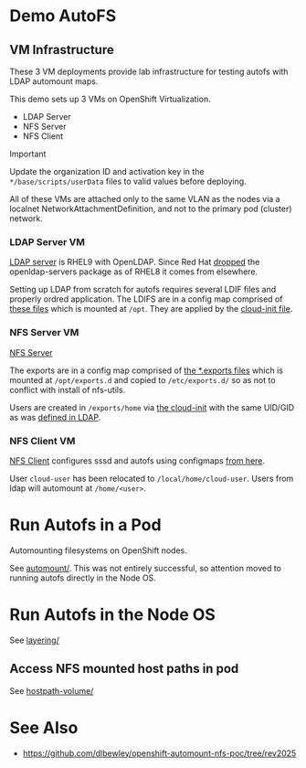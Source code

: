 # Demo AutoFS

## VM Infrastructure

These 3 VM deployments provide lab infrastructure for testing autofs with LDAP automount maps.

This demo sets up 3 VMs on OpenShift Virtualization.

* LDAP Server
* NFS Server
* NFS Client

> [!IMPORTANT]
> Update the organization ID and activation key in the `*/base/scripts/userData` files to valid values before deploying.

All of these VMs are attached only to the same VLAN as the nodes via a localnet NetworkAttachmentDefinition, and not to the primary pod (cluster) network.

### LDAP Server VM

[LDAP server](ldap/base/kustomization.yaml) is RHEL9 with OpenLDAP. Since Red Hat [dropped](https://access.redhat.com/solutions/3816971) the openldap-servers package as of RHEL8 it comes from elsewhere.

Setting up LDAP from scratch for autofs requires several LDIF files and properly ordred application.
The LDIFS are in a config map comprised of [these files](ldap/base/scripts/) which is mounted at `/opt`.
They are applied by the [cloud-init file](ldap/base/scripts/userData).

### NFS Server VM

[NFS Server](nfs/base/kustomization.yaml)

The exports are in a config map comprised of [the *.exports files](nfs/base/scripts/) which is mounted at `/opt/exports.d` and copied to `/etc/exports.d/` so as not to conflict with install of nfs-utils.

Users are created in `/exports/home` via [the cloud-init](nfs/base/scripts/userData) with the same UID/GID as was [defined in LDAP](ldap/base/scripts/users.ldif).

### NFS Client VM

[NFS Client](client/base/kustomization.yaml) configures sssd and autofs using configmaps [from here](client/base/scripts/).

User `cloud-user` has been relocated to `/local/home/cloud-user`. Users from ldap will automount at `/home/<user>`.

# Run Autofs in a Pod

Automounting filesystems on OpenShift nodes.

See [automount/](automount/). This was not entirely successful, so attention moved to running autofs directly in the Node OS.

# Run Autofs in the Node OS

See [layering/](layering/)

## Access NFS mounted host paths in pod

See [hostpath-volume/](hostpath-volume/)

# See Also

* https://github.com/dlbewley/openshift-automount-nfs-poc/tree/rev2025